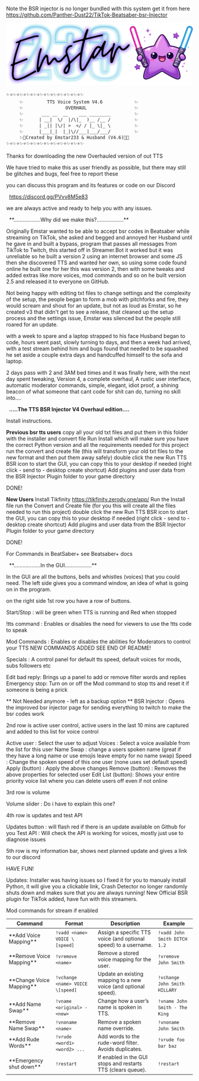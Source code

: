 Note the BSR injector is no longer bundled with this system
get it from here https://github.com/Panther-Dust22/TikTok-Beatsaber-bsr-Injector

![Header Banner](Images/banner.png)

```
✨⭐✨⭐✨⭐✨⭐✨⭐✨⭐✨⭐✨⭐✨⭐✨⭐✨⭐✨
     ✨         TTS Voice System V4.6            ✨
     ✨                OVERHAUL                  ✨
     ✨       ___ __  __    ___ ________         ✨
     ✨      | __|  \/  |/\|_  )__ /__ /         ✨
     ✨      | _|| |\/| >  </ / |_ \|_ \         ✨
     ✨      |___|_|  |_|\//___|___/___/         ✨
     ✨💫Created by Emstar233 & Husband (V4.6)💫✨
✨⭐✨⭐✨⭐✨⭐✨⭐✨⭐✨⭐✨⭐✨⭐✨⭐✨⭐✨
```  


Thanks for downloading the new Overhauled version of out TTS

We have tried to make this as user friendly as possible,
but there may still be glitches and bugs, feel free to report these

you can discuss this program and its features or code on our Discord

               https://discord.gg/PVvv8M5e83

we are always active and ready to help you with any issues.

             \*\*..................Why did we make this?...............…\*\*


Originally Emstar wanted to be able to accept bsr codes in Beatsaber while streaming on TikTok,
she asked and begged and annoyed her Husband until he gave in and built a bypass,
program that passes all messages from TikTok to Twitch, this started off in Streamer.Bot
it worked but it was unreliable so he built a version 2 using an internet browser and some JS
then she discovered TTS and wanted her own, so using some code found online he built one for her
this was version 2, then with some tweaks and added extras like more voices, mod commands and so on
he built version 2.5 and released it to everyone on GitHub.

Not being happy with editing txt files to change settings and the complexity of the setup,
the people began to form a mob with pitchforks and fire, they would scream and shout for an update,
but not as loud as Emstar, so he created v3 that didn't get to see a release, that cleaned up the
setup process and the settings issue, Emstar was silenced but the people still roared for an update.

with a week to spare and a laptop strapped to his face Husband began to code, hours went past,
slowly turning to days, and then a week had arrived, with a test stream behind him and bugs
found that needed to be squashed he set aside a couple extra days and
handcuffed himself to the sofa and laptop.

2 days pass with 2 and 3AM bed times and it was finally here, with the next day spent tweaking,
Version 4, a complete overhaul, A rustic user interface, automatic moderator commands, simple,
elegant, idiot proof, a shining beacon of what someone that cant code for shit can do, turning no skill into....



                  **.....The TTS BSR Injector V4 Overhaul edition....**

Install instructions.

**Previous bsr tts users**
copy all your old txt files and put them in this folder with the installer and convert file
Run Install which will make sure you have the correct Python version and all the requirements needed for this project
run the convert and create file (this will transform your old txt files to the new format and then put them away safely)
double click the new Run TTS BSR icon to start the GUI, you can copy this to your desktop if needed (right click - send to - desktop create shortcut)
Add plugins and user data from the BSR Injector Plugin folder to your game directory

DONE!

**New Users**
Install Tikfinity https://tikfinity.zerody.one/app/
Run the Install file
run the Convert and Create file (for you this will create all the files needed to run this project)
double click the new Run TTS BSR icon to start the GUI, you can copy this to your desktop if needed (right click - send to - desktop create shortcut)
Add plugins and user data from the BSR Injector Plugin folder to your game directory

DONE!

For Commands in BeatSaber+ see Beatsaber+ docs

                    \*\*..................In the GUI...............…\*\*




In the GUI are all the buttons, bells and whistles (voices) that you could need.
The left side gives you a command window, an idea of what is going on in the program.



on the right side 1st row you have a row of buttons.



Start/Stop    : will be green when TTS is running and Red when stopped

!tts command  : Enables or disables the need for viewers to use the !tts code to speak

Mod Commands  : Enables or disables the abilities for Moderators to control your TTS NEW COMMANDS ADDED SEE END OF README!

Specials      : A control panel for default tts speed, default voices for mods, subs followers etc

Edit bad reply: Brings up a panel to add or remove filter words and replies
Emergency stop: Turn on or off the Mod command to stop tts and reset it if someone is being a prick

** Not Needed anymore - left as a backup option **
BSR Injector  : Opens the improved bsr injector page for sending everything to twitch to make the bsr codes work


2nd row is active user control, active users in the last 10 mins are captured and added to this list for voice control


Active user       : Select the user to adjust
Voices            : Select a voice available from the list for this user
Name Swap         : change a users spoken name (great if they have a long name or use emojis leave empty for no name swap)
Speed             : Change the spoken speed of this one user (none uses set default speed)
Apply (button)    : Apply the above changes
Remove (button)   : Removes the above properties for selected user
Edit List (button): Shows your entire priority voice list where you can delete users off even if not online

3rd row is volume

Volume slider     : Do i have to explain this one?

4th row is updates and test API

Updates button    : will flash red if there is an update available on Github for you
Test API          : Will check the API is working for voices, mostly just use to diagnose issues

5th row is my information bar, shows next planned update and gives a link to our discord

HAVE FUN!

Updates: Installer was having issues so I fixed it for you to manualy install Python, it will give you a clickable link, Crash Detector no longer randomly shuts down and makes sure that you are always running!
New Official BSR plugin for TikTok added, have fun with this streamers.

Mod commands for stream if enabled

| Command                  | Format                          | Description                                                     | Example                        |
| ------------------------ | ------------------------------- | --------------------------------------------------------------- | ------------------------------ |
| \*\*Add Voice Mapping\*\*    | `!vadd <name> VOICE \[speed]`    | Assign a specific TTS voice (and optional speed) to a username. | `!vadd John Smith DITCH 1.2`   |
| \*\*Remove Voice Mapping\*\* | `!vremove <name>`               | Remove a stored voice mapping for the user.                     | `!vremove John Smith`          |
| \*\*Change Voice Mapping\*\* | `!vchange <name> VOICE \[speed]` | Update an existing mapping to a new voice (and optional speed). | `!vchange John Smith HILLARY`  |
| \*\*Add Name Swap\*\*        | `!vname <original> - <new>`     | Change how a user’s name is spoken in TTS.                      | `!vname John Smith - The King` |
| \*\*Remove Name Swap\*\*     | `!vnoname <name>`               | Remove a spoken name override.                                  | `!vnoname John Smith`          |
| \*\*Add Rude Words\*\*       | `!vrude <word1> <word2> ...`    | Add words to the rude-word filter. Avoids duplicates.           | `!vrude foo bar baz`           |
| \*\*Emergency shut down\*\*  | `!restart`                      | If enabled in the GUI stops and restarts TTS (clears queue).    | `!restart          `           |

